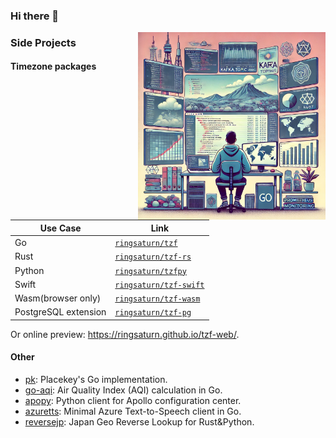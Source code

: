### Hi there 👋

<img src="./cover.webp" alt="Cover Image" width="300" height="300" align="right">

### Side Projects

#### Timezone packages

| Use Case             | Link                                                              |
| -------------------- | ----------------------------------------------------------------- |
| Go                   | [`ringsaturn/tzf`](https://github.com/ringsaturn/tzf)             |
| Rust                 | [`ringsaturn/tzf-rs`](https://github.com/ringsaturn/tzf-rs)       |
| Python               | [`ringsaturn/tzfpy`](https://github.com/ringsaturn/tzfpy)         |
| Swift                | [`ringsaturn/tzf-swift`](https://github.com/ringsaturn/tzf-swift) |
| Wasm(browser only)   | [`ringsaturn/tzf-wasm`](https://github.com/ringsaturn/tzf-wasm)   |
| PostgreSQL extension | [`ringsaturn/tzf-pg`](https://github.com/ringsaturn/tzf-pg)       |

Or online preview: <https://ringsaturn.github.io/tzf-web/>.

#### Other

- [pk](https://github.com/ringsaturn/pk): Placekey's Go implementation.
- [go-aqi](https://github.com/ringsaturn/go-aqi): Air Quality Index (AQI) calculation in Go.
- [apopy](https://github.com/ringsaturn/apopy): Python client for Apollo configuration center.
- [azuretts](https://github.com/ringsaturn/azuretts): Minimal Azure Text-to-Speech client in Go.
- [reversejp](https://github.com/ringsaturn/reversejp): Japan Geo Reverse Lookup for Rust&Python.

<!--
**ringsaturn/ringsaturn** is a ✨ _special_ ✨ repository because its `README.md` (this file) appears on your GitHub profile.

Here are some ideas to get you started:

- 🔭 I’m currently working on ...
- 🌱 I’m currently learning ...
- 👯 I’m looking to collaborate on ...
- 🤔 I’m looking for help with ...
- 💬 Ask me about ...
- 📫 How to reach me: ...
- 😄 Pronouns: ...
- ⚡ Fun fact: ...
-->
